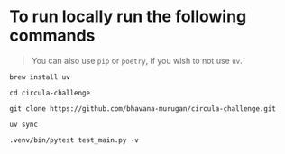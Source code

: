 # To run locally run the following commands
> You can also use `pip` or `poetry`, if you wish to not use `uv`.
```
brew install uv

cd circula-challenge

git clone https://github.com/bhavana-murugan/circula-challenge.git

uv sync

.venv/bin/pytest test_main.py -v
```


